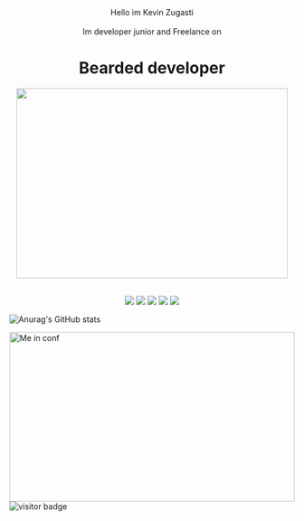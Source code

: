 <div align="center">Hello im Kevin Zugasti</div>
<br />
<div align="center">
  Im developer junior and Freelance on 
    <div>
       <h1>
         Bearded developer
        </h1>
    </div>
    <div>
      <img src="https://media.giphy.com/media/NKvTMKHLCmpBm/giphy.gif" width="480" height="336"></img>
    </div>
</div>
<br />
<div align="center">
  
![](https://img.shields.io/badge/OS-Garuda-%23ff79c6?logo=archlinux&logoColor=white)  ![](https://img.shields.io/badge/IDE-Visual_Studio_Code-%23bd93f9?logo=visualstudio&logoColor=white)  ![](https://img.shields.io/badge/CODE-React-%23ff79c6?logo=react&logoColor=white) ![](https://img.shields.io/badge/CODE-Node-%23bd93f9?logo=node.js&logoColor=white) ![](https://img.shields.io/badge/DB-MongoDB-%23ff79c6?logo=mongodb&logoColor=white)
  
</div>

![Anurag's GitHub stats](https://github-readme-stats.vercel.app/api?username=ZugastiKevin&show_icons=true&theme=dracula)


<img src="https://media-exp1.licdn.com/dms/image/C4E16AQGqj9EVd29Ipg/profile-displaybackgroundimage-shrink_200_800/0/1625662308699?e=1640822400&v=beta&t=wKCXEV7rHHjR3CaAk-H7jqQDHwtmFjO2TdGEFt1nC0s" alt="Me in conf" width="100%" height="300">
<br />
<img src="https://visitor-badge.glitch.me/badge?page_id=ZugastiKevin" alt="visitor badge"/>
